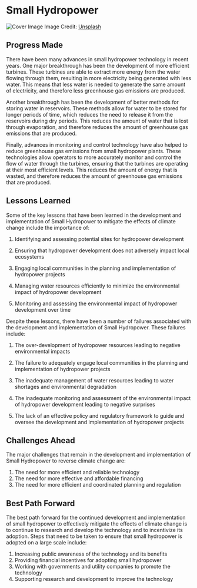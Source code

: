 # Small Hydropower

![Cover Image](https://images.unsplash.com/photo-1614350258806-f1db4ff18b05?crop=entropy&cs=tinysrgb&fit=max&fm=jpg&ixid=Mnw0NDM1NTZ8MHwxfHNlYXJjaHwxfHxTbWFsbCUyMEh5ZHJvcG93ZXJ8ZW58MHx8fHwxNjgzMDYyNzI5&ixlib=rb-4.0.3&q=80&w=1080)
Image Credit: [Unsplash](https://unsplash.com/es/@gabiontheroad)

## Progress Made

There have been many advances in small hydropower technology in recent years. One major breakthrough has been the development of more efficient turbines. These turbines are able to extract more energy from the water flowing through them, resulting in more electricity being generated with less water. This means that less water is needed to generate the same amount of electricity, and therefore less greenhouse gas emissions are produced.

Another breakthrough has been the development of better methods for storing water in reservoirs. These methods allow for water to be stored for longer periods of time, which reduces the need to release it from the reservoirs during dry periods. This reduces the amount of water that is lost through evaporation, and therefore reduces the amount of greenhouse gas emissions that are produced.

Finally, advances in monitoring and control technology have also helped to reduce greenhouse gas emissions from small hydropower plants. These technologies allow operators to more accurately monitor and control the flow of water through the turbines, ensuring that the turbines are operating at their most efficient levels. This reduces the amount of energy that is wasted, and therefore reduces the amount of greenhouse gas emissions that are produced.

## Lessons Learned

Some of the key lessons that have been learned in the development and implementation of Small Hydropower to mitigate the effects of climate change include the importance of:

1. Identifying and assessing potential sites for hydropower development

2. Ensuring that hydropower development does not adversely impact local ecosystems

3. Engaging local communities in the planning and implementation of hydropower projects

4. Managing water resources efficiently to minimize the environmental impact of hydropower development

5. Monitoring and assessing the environmental impact of hydropower development over time

Despite these lessons, there have been a number of failures associated with the development and implementation of Small Hydropower. These failures include:

1. The over-development of hydropower resources leading to negative environmental impacts

2. The failure to adequately engage local communities in the planning and implementation of hydropower projects

3. The inadequate management of water resources leading to water shortages and environmental degradation

4. The inadequate monitoring and assessment of the environmental impact of hydropower development leading to negative surprises

5. The lack of an effective policy and regulatory framework to guide and oversee the development and implementation of hydropower projects

## Challenges Ahead

The major challenges that remain in the development and implementation of Small Hydropower to reverse climate change are:

1) The need for more efficient and reliable technology
2) The need for more effective and affordable financing
3) The need for more efficient and coordinated planning and regulation

## Best Path Forward

The best path forward for the continued development and implementation of small hydropower to effectively mitigate the effects of climate change is to continue to research and develop the technology and to incentivize its adoption. Steps that need to be taken to ensure that small hydropower is adopted on a large scale include:

1. Increasing public awareness of the technology and its benefits
2. Providing financial incentives for adopting small hydropower
3. Working with governments and utility companies to promote the technology
4. Supporting research and development to improve the technology

